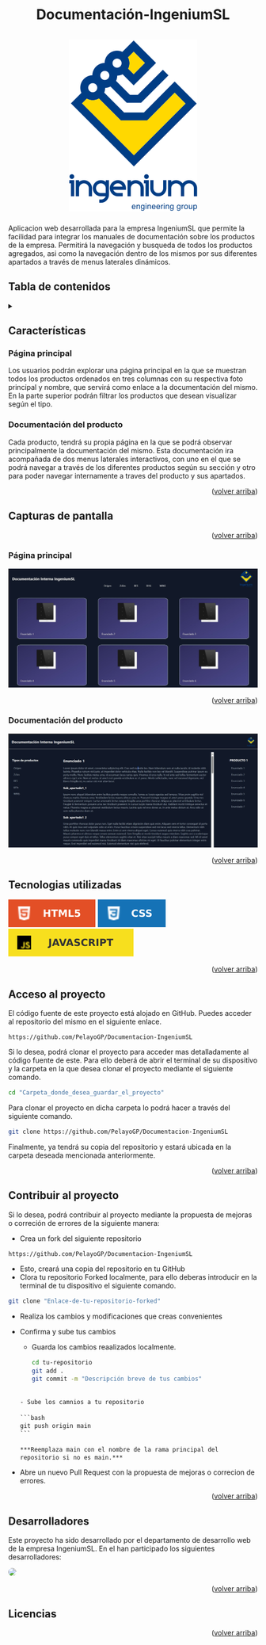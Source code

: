 # <center> Documentación-IngeniumSL </center> <br> <center>![Logo empresa](/imgReadme//logo_ingenium.svg)</center>

Aplicacion web desarrollada para la empresa IngeniumSL que permite la facilidad para integrar los manuales de documentación sobre los productos de la empresa. Permitirá la navegación y busqueda de todos los productos agregados, asi como la navegación dentro de los mismos por sus diferentes apartados a través de menus laterales dinámicos.

## Tabla de contenidos

<details>
<summary> </summary>

- [Características](#características)
- [Capturas de pantalla](#capturas-de-pantalla)
- [Tecnologias utilizadas](#tecnologias-utilizadas)
- [Acceso al proyecto](#acceso-al-proyecto)
- [Contribuir al proyecto](#contribuir-al-proyecto)
- [Desarrolladores](#desarrolladores)
- [Licencias](#licencias)

</details>

## Características

### Página principal

Los usuarios podrán explorar una página principal en la que se muestran todos los productos ordenados en tres columnas con su respectiva foto principal y nombre, que servirá como enlace a la documentación del mismo.
En la parte superior podrán filtrar los productos que desean visualizar según el tipo.

### Documentación del producto

Cada producto, tendrá su propia página en la que se podrá observar principalmente la documentación del mismo. Esta documentación ira acompañada de dos menus laterales interactivos, con uno en el que se podrá navegar a través de los diferentes productos según su sección y otro para poder navegar internamente a traves del producto y sus apartados.

<p align="right">(<a href="#">volver arriba</a>)</p>

## Capturas de pantalla

<p align="right">(<a href="#">volver arriba</a>)</p>

### Página principal

![PaginaPrincipal](/ImgReadme/cap1.jpg)

<p align="right">(<a href="#">volver arriba</a>)</p>

### Documentación del producto

![Documentacion](/ImgReadme/cap2.jpg)

<p align="right">(<a href="#">volver arriba</a>)</p>

## Tecnologias utilizadas

![HTML](/ImgReadme/HTML.svg)
![CSS](/ImgReadme/CSS.svg)
![JavaScript](/ImgReadme/JS.svg)

<p align="right">(<a href="#">volver arriba</a>)</p>

## Acceso al proyecto

El código fuente de este proyecto está alojado en GitHub. Puedes acceder al repositorio del mismo en el siguiente enlace.

```
https://github.com/PelayoGP/Documentacion-IngeniumSL
```

Si lo desea, podrá clonar el proyecto para acceder mas detalladamente al código fuente de este. Para ello deberá de abrir el terminal de su dispositivo y la carpeta en la que desea clonar el proyecto mediante el siguiente comando.

```bash
cd "Carpeta_donde_desea_guardar_el_proyecto"
```

Para clonar el proyecto en dicha carpeta lo podrá hacer a través del siguiente comando.

```bash
git clone https://github.com/PelayoGP/Documentacion-IngeniumSL
```

Finalmente, ya tendrá su copia del repositorio y estará ubicada en la carpeta deseada mencionada anteriormente.

<p align="right">(<a href="#">volver arriba</a>)</p>

## Contribuir al proyecto

Si lo desea, podrá contribuir al proyecto mediante la propuesta de mejoras o correción de errores de la siguiente manera:

- Crea un fork del siguiente repositorio

```
https://github.com/PelayoGP/Documentacion-IngeniumSL
```

- Esto, creará una copia del repositorio en tu GitHub
- Clora tu repositorio Forked localmente, para ello deberas introducir en la terminal de tu dispositivo el siguiente comando.

```bash
git clone "Enlace-de-tu-repositorio-forked"
```

- Realiza los cambios y modificaciones que creas convenientes
- Confirma y sube tus cambios

  - Guarda los cambios reaalizados localmente.
    ```bash
    cd tu-repositorio
    git add .
    git commit -m "Descripción breve de tus cambios"

  ````

  - Sube los camnios a tu repositorio

  ```bash
  git push origin main
  ```

  ***Reemplaza main con el nombre de la rama principal del repositorio si no es main.***
- Abre un nuevo Pull Request con la propuesta de mejoras o correcion de errores.

<p align="right">(<a href="#">volver arriba</a>)</p>

## Desarrolladores

Este proyecto ha sido desarrollado por el departamento de desarrollo web de la empresa IngeniumSL. En el han participado los siguientes desarrolladores:

<div><a href="https://github.com/PelayoGP"><img src = "https://avatars.githubusercontent.com/u/114652676?s=96&v=4" style="width: 120px; border-radius: 100px;"></a></div>

<p align="right">(<a href="#">volver arriba</a>)</p>

## Licencias

<p align="right">(<a href="#">volver arriba</a>)</p>
